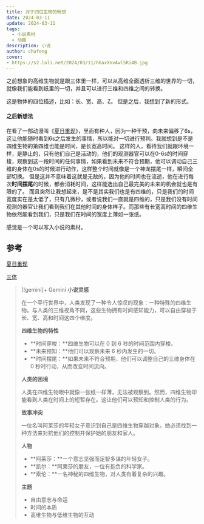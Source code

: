 ```yaml
---
title: 对于四位生物的畅想
date: 2024-03-11
update: 2024-03-11
tags:
  - 小说素材
  - 动画
description: 小说
author: chufeng
cover: 
- https://s2.loli.net/2024/03/11/h6axXnvAwl5Ri4B.jpg
---
```


之前想象的高维生物就是跟三体里一样，可以从高维全面透析三维的世界的一切，就像我们能看到纸里的一切，并且可以进行三维和四维之间的转换。
<!-- more -->
这是物体的四位描述，比如：长、宽、高、Z。
但是之后，我想到了新的形式。

#### 之后新想法
在看了一部动漫叫《[夏日重现](https://www.bilibili.com/bangumi/play/ss41417)》，里面有种人，因为一种干预，向未来偏移了6s，这让他能随时看到6s之后发生的事情，所以能对一切进行预判。我就想到是不是四维生物的第四维也能是时间，是长宽高时间。
这样的人，看待我们就跟环境一样，是静止的，只有他们自己是活动的，他们的观测器官可以在0-6s的时间穿梭，观察到这一段时间的任何事情，如果看到未来不符合预期，他可以调动自己三维的身体在0s的时候进行动作，这样整个时间就像是一个神龙摆尾一样，瞬间全部切换。
但是这并不意味着这就是无敌的，因为他的时间也在流逝，他在进行每次**时间摆尾**的时候，都会消耗时间，这样能选出自己最完美的未来的机会就也是有限的了。
而且突然让我想起来，是不是其实我们也是有四维的，只是我们的时间宽度实在是太低了，只有几微秒，或者说我们一直就是四维的，只是我们没有时间观测的器官让我们看到我们在其他时间的身体样子。而那些有长宽高时间的四维生物依然能看到我们，只是我们在时间的宽度上薄如一张纸。

感觉是一个可以写入小说的素材。
 
## 参考
[夏日重现](https://www.bilibili.com/bangumi/play/ss41417)

[三体](https://www.bilibili.com/bangumi/play/ss4657)
      


>[!gemini]+ Gemini
>**小说灵感**
> 
> 在一个平行世界中，人类发现了一种令人惊叹的现象：一种特殊的四维生物。与人类的三维视角不同，这些生物拥有时间感知能力，可以自由穿梭于长、宽、高和时间这四个维度。
> 
> **四维生物的特性**
> 
> * **时间穿梭：**四维生物可以在 0 到 6 秒的时间范围内穿梭。
> * **未来预知：**他们可以观察未来 6 秒内发生的一切。
> * **时间摆尾：**如果未来不符合预期，他们可以调整自己的三维身体在 0 秒时行动，从而改变时间流向。
> 
> **人类的困境**
> 
> 人类在四维生物眼中就像一张纸一样薄，无法被观察到。然而，四维生物却能看到人类在时间上的短暂存在。这让他们可以预知和控制人类的行为。
> 
> **故事冲突**
> 
> 一位名叫阿莱莎的年轻女子意识到自己是四维生物穿越对象。她必须找到一种方法来对抗他们的控制并保护她的朋友和家人。
> 
> **人物**
> 
> * **阿莱莎：**一个意志坚强而足智多谋的年轻女子。
> * **凯尔：**阿莱莎的朋友，一位有抱负的科学家。
> * **索伦：**一名神秘的四维生物，对人类有着复杂的兴趣。
> 
> **主题**
> 
> * 自由意志与命运
> * 时间的本质
> * 高维生物与低维生物的互动
 